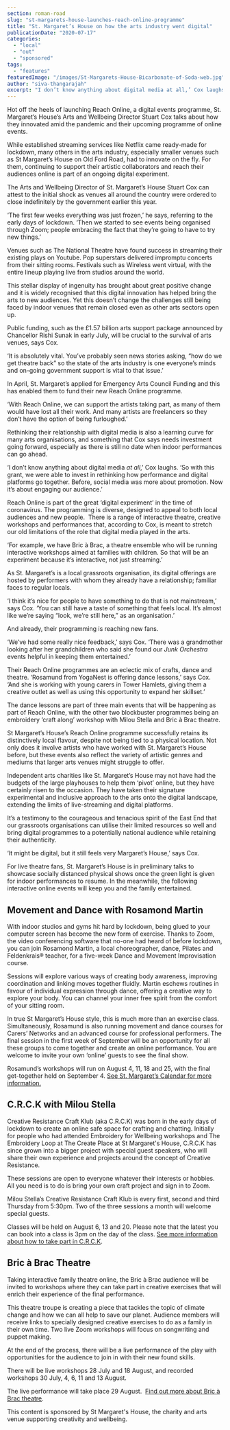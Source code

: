 ```yaml
---
section: roman-road
slug: "st-margarets-house-launches-reach-online-programme"
title: "St. Margaret’s House on how the arts industry went digital"
publicationDate: "2020-07-17"
categories: 
  - "local"
  - "out"
  - "sponsored"
tags: 
  - "features"
featuredImage: "/images/St-Margarets-House-Bicarbonate-of-Soda-web.jpg"
author: "siva-thangarajah"
excerpt: "I don’t know anything about digital media at all,’ Cox laughs. ‘So with this grant, we were able to invest in rethinking how performance and digital platforms go together. Before, social media was more about promotion. Now it’s about engaging our audience.’"
---
```


Hot off the heels of launching Reach Online, a digital events programme, St. Margaret’s House’s Arts and Wellbeing Director Stuart Cox talks about how they innovated amid the pandemic and their upcoming programme of online events.

While established streaming services like Netflix came ready-made for lockdown, many others in the arts industry, especially smaller venues such as St Margaret’s House on Old Ford Road, had to innovate on the fly. For them, continuing to support their artistic collaborators and reach their audiences online is part of an ongoing digital experiment.

The Arts and Wellbeing Director of St. Margaret’s House Stuart Cox can attest to the initial shock as venues all around the country were ordered to close indefinitely by the government earlier this year. 

‘The first few weeks everything was just frozen,’ he says, referring to the early days of lockdown. ‘Then we started to see events being organised through Zoom; people embracing the fact that they’re going to have to try new things.’ 

Venues such as The National Theatre have found success in streaming their existing plays on Youtube. Pop superstars delivered impromptu concerts from their sitting rooms. Festivals such as Wireless went virtual, with the entire lineup playing live from studios around the world. 

This stellar display of ingenuity has brought about great positive change and it is widely recognised that this digital innovation has helped bring the arts to new audiences. Yet this doesn’t change the challenges still being faced by indoor venues that remain closed even as other arts sectors open up. 

Public funding, such as the £1.57 billion arts support package announced by Chancellor Rishi Sunak in early July, will be crucial to the survival of arts venues, says Cox. 

‘It is absolutely vital. You’ve probably seen news stories asking, “how do we get theatre back” so the state of the arts industry is one everyone’s minds and on-going government support is vital to that issue.’ 

In April, St. Margaret’s applied for Emergency Arts Council Funding and this has enabled them to fund their new Reach Online programme.

‘With Reach Online, we can support the artists taking part, as many of them would have lost all their work. And many artists are freelancers so they don’t have the option of being furloughed.’

Rethinking their relationship with digital media is also a learning curve for many arts organisations, and something that Cox says needs investment going forward, especially as there is still no date when indoor performances can go ahead. 

‘I don’t know anything about digital media _at all_,’ Cox laughs. ‘So with this grant, we were able to invest in rethinking how performance and digital platforms go together. Before, social media was more about promotion. Now it’s about engaging our audience.’

Reach Online is part of the great ‘digital experiment’ in the time of coronavirus. The programming is diverse, designed to appeal to both local audiences and new people.  There is a range of interactive theatre, creative workshops and performances that, according to Cox, is meant to stretch our old limitations of the role that digital media played in the arts. 

‘For example, we have Bric à Brac, a theatre ensemble who will be running interactive workshops aimed at families with children. So that will be an experiment because it’s interactive, not just streaming.’

As St. Margaret’s is a local grassroots organisation, its digital offerings are hosted by performers with whom they already have a relationship; familiar faces to regular locals.

‘I think it’s nice for people to have something to do that is not mainstream,’ says Cox. ‘You can still have a taste of something that feels local. It’s almost like we’re saying “look, we’re still here,” as an organisation.’

And already, their programming is reaching new fans. 

‘We’ve had some really nice feedback,’ says Cox. ‘There was a grandmother looking after her grandchildren who said she found our _Junk Orchestra_ events helpful in keeping them entertained.’  

Their Reach Online programmes are an eclectic mix of crafts, dance and theatre. ‘Rosamund from YogaNest is offering dance lessons,’ says Cox. ‘And she is working with young carers in Tower Hamlets, giving them a creative outlet as well as using this opportunity to expand her skillset.’ 

The dance lessons are part of three main events that will be happening as part of Reach Online, with the other two blockbuster programmes being an embroidery ‘craft along’ workshop with Milou Stella and Bric à Brac theatre.

St Margaret’s House’s Reach Online programme successfully retains its distinctively local flavour, despite not being tied to a physical location. Not only does it involve artists who have worked with St. Margaret’s House before, but these events also reflect the variety of artistic genres and mediums that larger arts venues might struggle to offer. 

Independent arts charities like St. Margaret’s House may not have had the budgets of the large playhouses to help them ‘pivot’ online, but they have certainly risen to the occasion. They have taken their signature experimental and inclusive approach to the arts onto the digital landscape, extending the limits of live-streaming and digital platforms. 

It’s a testimony to the courageous and tenacious spirit of the East End that our grassroots organisations can utilise their limited resources so well and bring digital programmes to a potentially national audience while retaining their authenticity.

‘It might be digital, but it still feels very Margaret’s House,’ says Cox. 

For live theatre fans, St. Margaret’s House is in preliminary talks to showcase socially distanced physical shows once the green light is given for indoor performances to resume. In the meanwhile, the following interactive online events will keep you and the family entertained.

## **Movement and Dance with Rosamond Martin**

With indoor studios and gyms hit hard by lockdown, being glued to your computer screen has become the new form of exercise. Thanks to Zoom, the video conferencing software that no-one had heard of before lockdown, you can join Rosamond Martin, a local choreographer, dance, Pilates and Feldenkrais® teacher, for a five-week Dance and Movement Improvisation course. 

Sessions will explore various ways of creating body awareness, improving coordination and linking moves together fluidly. Martin eschews routines in favour of individual expression through dance, offering a creative way to explore your body. You can channel your inner free spirit from the comfort of your sitting room.

In true St Margaret’s House style, this is much more than an exercise class. Simultaneously, Rosamund is also running movement and dance courses for Carers’ Networks and an advanced course for professional performers. The final session in the first week of September will be an opportunity for all these groups to come together and create an online performance. You are welcome to invite your own ‘online’ guests to see the final show.

Rosamund’s workshops will run on August 4, 11, 18 and 25, with the final get-together held on September 4. [See St. Margaret’s Calendar for more information.](https://www.stmargaretshouse.org.uk/reach-whats-on?view=calendar&month=08-2020&category=Rosamond%20Martin) 

## ****C.R.C.K with Milou Stella****

Creative Resistance Craft Klub (aka C.R.C.K) was born in the early days of lockdown to create an online safe space for crafting and chatting. Initially for people who had attended Embroidery for Wellbeing workshops and The Embroidery Loop at The Create Place at St Margaret's House, C.R.C.K has since grown into a bigger project with special guest speakers, who will share their own experience and projects around the concept of Creative Resistance.

These sessions are open to everyone whatever their interests or hobbies. All you need is to do is bring your own craft project and sign in to Zoom.

Milou Stella’s Creative Resistance Craft Klub is every first, second and third Thursday from 5:30pm. Two of the three sessions a month will welcome special guests.

Classes will be held on August 6, 13 and 20. Please note that the latest you can book into a class is 3pm on the day of the class. [See more information about how to take part in C.R.C.K](https://www.stmargaretshouse.org.uk/reach-whats-on?view=calendar&month=08-2020&category=C.R.C.K). 

## ******Bric à Brac Theatre******

Taking interactive family theatre online, the Bric à Brac audience will be invited to workshops where they can take part in creative exercises that will enrich their experience of the final performance. 

This theatre troupe is creating a piece that tackles the topic of climate change and how we can all help to save our planet. Audience members will receive links to specially designed creative exercises to do as a family in their own time. Two live Zoom workshops will focus on songwriting and puppet making.

At the end of the process, there will be a live performance of the play with opportunities for the audience to join in with their new found skills.

There will be live workshops 28 July and 18 August, and recorded workshops 30 July, 4, 6, 11 and 13 August. 

The live performance will take place 29 August.  [Find out more about Bric à Brac theatre](https://stmargaretshouse.org.uk/planet-protectors-with-bricabrac).

This content is sponsored by St Margaret's House, the charity and arts venue supporting creativity and wellbeing.
